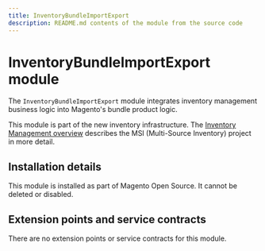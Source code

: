 ```yaml
---
title: InventoryBundleImportExport
description: README.md contents of the module from the source code
---
```


# InventoryBundleImportExport module

The `InventoryBundleImportExport` module integrates inventory management business logic into Magento's bundle product logic.

This module is part of the new inventory infrastructure. The
[Inventory Management overview](https://devdocs.magento.com/guides/v2.4/inventory/index.html)
describes the MSI (Multi-Source Inventory) project in more detail.

## Installation details

This module is installed as part of Magento Open Source. It cannot be deleted or disabled.

## Extension points and service contracts

There are no extension points or service contracts for this module.
